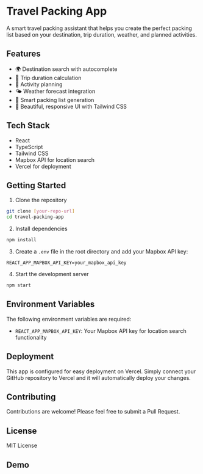 # Travel Packing App

A smart travel packing assistant that helps you create the perfect packing list based on your destination, trip duration, weather, and planned activities.

## Features

- 🌍 Destination search with autocomplete
- 📅 Trip duration calculation
- 🎯 Activity planning
- 🌤 Weather forecast integration
- 📝 Smart packing list generation
- 🎨 Beautiful, responsive UI with Tailwind CSS

## Tech Stack

- React
- TypeScript
- Tailwind CSS
- Mapbox API for location search
- Vercel for deployment

## Getting Started

1. Clone the repository
```bash
git clone [your-repo-url]
cd travel-packing-app
```

2. Install dependencies
```bash
npm install
```

3. Create a `.env` file in the root directory and add your Mapbox API key:
```
REACT_APP_MAPBOX_API_KEY=your_mapbox_api_key
```

4. Start the development server
```bash
npm start
```

## Environment Variables

The following environment variables are required:

- `REACT_APP_MAPBOX_API_KEY`: Your Mapbox API key for location search functionality

## Deployment

This app is configured for easy deployment on Vercel. Simply connect your GitHub repository to Vercel and it will automatically deploy your changes.

## Contributing

Contributions are welcome! Please feel free to submit a Pull Request.

## License

MIT License

## Demo
